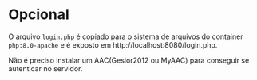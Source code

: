 # Opcional

O arquivo `login.php` é copiado para o sistema de arquivos do container `php:8.0-apache` e é exposto em http://localhost:8080/login.php.

Não é preciso instalar um AAC(Gesior2012 ou MyAAC) para conseguir se autenticar no servidor.
